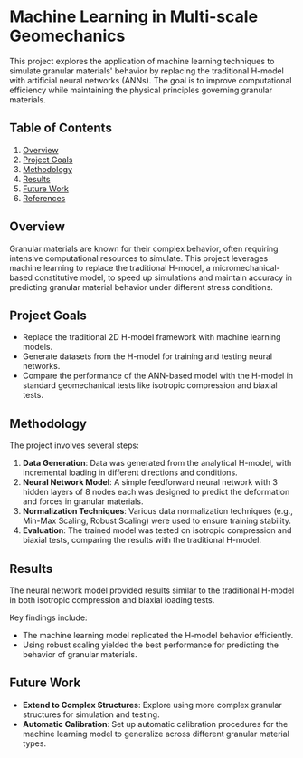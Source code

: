 # Machine Learning in Multi-scale Geomechanics
This project explores the application of machine learning techniques to simulate granular materials' behavior by replacing the traditional H-model with artificial neural networks (ANNs). The goal is to improve computational efficiency while maintaining the physical principles governing granular materials.

## Table of Contents
1. [Overview](#overview)
2. [Project Goals](#project-goals)
3. [Methodology](#methodology)
4. [Results](#results)
5. [Future Work](#future-work)
6. [References](#references)

## Overview
Granular materials are known for their complex behavior, often requiring intensive computational resources to simulate. This project leverages machine learning to replace the traditional H-model, a micromechanical-based constitutive model, to speed up simulations and maintain accuracy in predicting granular material behavior under different stress conditions.

## Project Goals
- Replace the traditional 2D H-model framework with machine learning models.
- Generate datasets from the H-model for training and testing neural networks.
- Compare the performance of the ANN-based model with the H-model in standard geomechanical tests like isotropic compression and biaxial tests.

## Methodology
The project involves several steps:
1. **Data Generation**: Data was generated from the analytical H-model, with incremental loading in different directions and conditions.
2. **Neural Network Model**: A simple feedforward neural network with 3 hidden layers of 8 nodes each was designed to predict the deformation and forces in granular materials.
3. **Normalization Techniques**: Various data normalization techniques (e.g., Min-Max Scaling, Robust Scaling) were used to ensure training stability.
4. **Evaluation**: The trained model was tested on isotropic compression and biaxial tests, comparing the results with the traditional H-model.

## Results
The neural network model provided results similar to the traditional H-model in both isotropic compression and biaxial loading tests. 

Key findings include:
- The machine learning model replicated the H-model behavior efficiently.
- Using robust scaling yielded the best performance for predicting the behavior of granular materials.

## Future Work
- **Extend to Complex Structures**: Explore using more complex granular structures for simulation and testing.
- **Automatic Calibration**: Set up automatic calibration procedures for the machine learning model to generalize across different granular material types.


